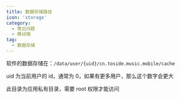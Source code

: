 ```yaml
---
title: 数据存储路径
icon: 'storage'
category:
  - 常见问题
  - 移动端
tag:
  - 数据存储
---
```


软件的数据存储在：`/data/user/{uid}/cn.toside.music.mobile/cache`

uid 为当前用户的 id，通常为 0，如果有更多用户，那么这个数字会更大

此目录为应用私有目录，需要 root 权限才能访问
